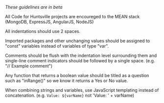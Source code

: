 *These guidelines are in beta*

All Code for Huntsville projects are encoureged to the MEAN stack (MongoDB,
ExpressJS, AngularJS, NodeJS)

All indentations should use 2 spaces.

Imported packages and other unchanging values should be assigned to "const"
variables instead of variables of type "var".

Comments should be flush with the indentation level surrounding them and
single-line comment indicators should be followed by a single space.
(e.g. "// Example comment")

Any function that returns a boolean value should be titled as a question such as
"inRange()" so we know it returns a Yes or No value.

When combining strings and variables, use JavaScript templating instead of concatenation.
(e.g. `Value: ${varName}` not 'Value: ' + varName)
